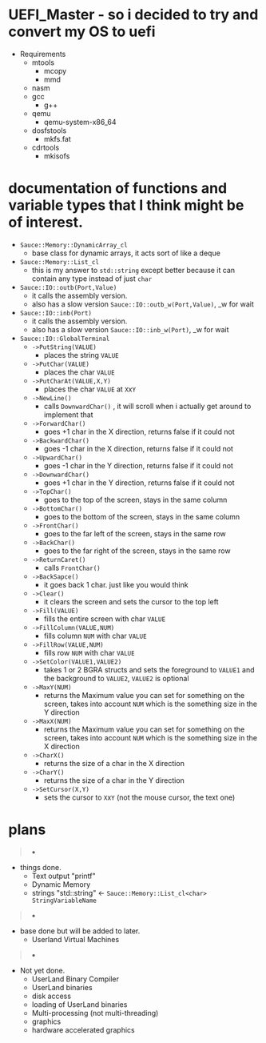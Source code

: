 # UEFI_Master - so i decided to try and convert my OS to uefi

- Requirements
    - mtools
        - mcopy
        - mmd
    - nasm
    - gcc
        - g++
    - qemu
        - qemu-system-x86_64
    - dosfstools
        - mkfs.fat
    - cdrtools
        - mkisofs

# documentation of functions and variable types that I think might be of interest.
- `Sauce::Memory::DynamicArray_cl`
    - base class for dynamic arrays, it acts sort of like a deque
- `Sauce::Memory::List_cl`
    - this is my answer to `std::string` except better because it can contain any type instead of just `char`
- `Sauce::IO::outb(Port,Value)`
    - it calls the assembly version.
    - also has a slow version `Sauce::IO::outb_w(Port,Value)`, _w for wait
- `Sauce::IO::inb(Port)`
    - it calls the assembly version.
    - also has a slow version `Sauce::IO::inb_w(Port)`, _w for wait
- `Sauce::IO::GlobalTerminal`
    - `->PutString(VALUE)`
        - places the string `VALUE`
    - `->PutChar(VALUE)`
        - places the char `VALUE`
    - `->PutCharAt(VALUE,X,Y)`
        - places the char `VALUE` at `X`x`Y`
    - `->NewLine()`
        - calls `DownwardChar()` , it will scroll when i actually get around to implement that
    - `->ForwardChar()`
        - goes +1 char in the X direction, returns false if it could not
    - `->BackwardChar()`
        - goes -1 char in the X direction, returns false if it could not
    - `->UpwardChar()`
        - goes -1 char in the Y direction, returns false if it could not
    - `->DownwardChar()`
        - goes +1 char in the Y direction, returns false if it could not
    - `->TopChar()`
        - goes to the top of the screen, stays in the same column
    - `->BottomChar()`
        - goes to the bottom of the screen, stays in the same column
    - `->FrontChar()`
        - goes to the far left of the screen, stays in the same row
    - `->BackChar()`
        - goes to the far right of the screen, stays in the same row
    - `->ReturnCaret()`
        - calls `FrontChar()`
    - `->BackSapce()`
        - it goes back 1 char. just like you would think
    - `->Clear()`
        - it clears the screen and sets the cursor to the top left
    - `->Fill(VALUE)`
        - fills the entire screen with char `VALUE`
    - `->FillColumn(VALUE,NUM)`
        - fills column `NUM` with char `VALUE`
    - `->FillRow(VALUE,NUM)`
        - fills row `NUM` with char `VALUE`
    - `->SetColor(VALUE1,VALUE2)`
        - takes 1 or 2 BGRA structs and sets the foreground to `VALUE1` and the background to `VALUE2`, `VALUE2` is optional
    - `->MaxY(NUM)`
        - returns the Maximum value you can set for something on the screen, takes into account `NUM` which is the something size in the Y direction
    - `->MaxX(NUM)`
        - returns the Maximum value you can set for something on the screen, takes into account `NUM` which is the something size in the X direction
    - `->CharX()`
        - returns the size of a char in the X direction
    - `->CharY()`
        - returns the size of a char in the Y direction
    - `->SetCursor(X,Y)`
        - sets the cursor to `X`x`Y` (not the mouse cursor, the text one)

# plans
> -
- things done.
    - Text output "printf"
    - Dynamic Memory
    - strings "std::string" <- `Sauce::Memory::List_cl<char> StringVariableName`
> -
- base done but will be added to later.
    - Userland Virtual Machines
> -
- Not yet done.
    - UserLand Binary Compiler
    - UserLand binaries
    - disk access
    - loading of UserLand binaries
    - Multi-processing (not multi-threading)
    - graphics
    - hardware accelerated graphics

